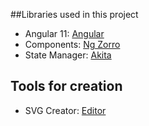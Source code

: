 ##Libraries used in this project

- Angular 11: [Angular](http://angular.io/) <br>
- Components: [Ng Zorro](https://ng.ant.design/components/overview/en) <br>
- State Manager: [Akita](https://datorama.github.io/akita/docs/angular/architecture/) <br>

## Tools for creation

- SVG Creator: [Editor](https://editor.method.ac/) <br>
